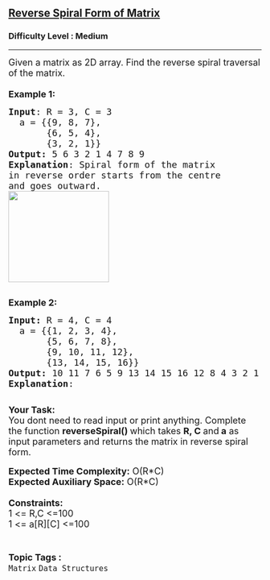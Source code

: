 <h2><a href="https://www.geeksforgeeks.org/problems/reverse-spiral-form-of-matrix4033/1?page=4&category=Matrix&sortBy=submissions">Reverse Spiral Form of Matrix</a></h2><h3>Difficulty Level : Medium</h3><hr><div class="problems_problem_content__Xm_eO"><p><span style="font-size:18px">Given a matrix as 2D array. Find the reverse&nbsp;spiral traversal of the matrix.&nbsp;<br>
<br>
<strong>Example 1:</strong></span></p>

<pre><span style="font-size:18px"><strong>Input</strong>: R = 3, C = 3
  a = {{9, 8, 7},
       {6, 5, 4},
&nbsp;      {3, 2, 1}}
<strong>Output: </strong>5 6 3 2 1 4 7 8 9
<strong>Explanation</strong>: Spiral form of the matrix
in reverse order starts from the centre 
and goes outward.
<img alt="" src="https://media.geeksforgeeks.org/img-practice/ScreenShot2022-10-17at10-1665981362.png" style="height:181px; width:200px"></span>

</pre>

<p><span style="font-size:18px"><strong>Example 2:</strong></span></p>

<pre><span style="font-size:18px"><strong>Input: </strong>R = 4, C = 4<strong> 
</strong>  a = {{1, 2, 3, 4},
       {5, 6, 7, 8},
&nbsp;      {9, 10, 11, 12}, 
&nbsp;      {13, 14, 15, 16}}
<strong>Output: </strong>10 11 7 6 5 9 13 14 15 16 12 8 4 3 2 1
<strong>Explanation</strong>: 
<img alt="" src="https://media.geeksforgeeks.org/img-practice/ScreenShot2022-10-17at10-1665981582.png">
</span></pre>

<p><br>
<span style="font-size:18px"><strong>Your Task:&nbsp;&nbsp;</strong><br>
You dont need to read input or print anything. Complete the function <strong>reverseSpiral()&nbsp;</strong>which takes <strong>R, C </strong>and<strong> a</strong>&nbsp;as input parameters and returns the matrix in reverse spiral form.</span><br>
<br>
<span style="font-size:18px"><strong>Expected Time Complexity:</strong> O(R*C)<br>
<strong>Expected Auxiliary Space:</strong> O(R*C)<br>
<br>
<strong>Constraints:</strong><br>
1&nbsp;&lt;= R,C&nbsp;&lt;=100<br>
1&nbsp;&lt;= a[R][C] &lt;=100</span></p>
</div><br><p><span style=font-size:18px><strong>Topic Tags : </strong><br><code>Matrix</code>&nbsp;<code>Data Structures</code>&nbsp;
